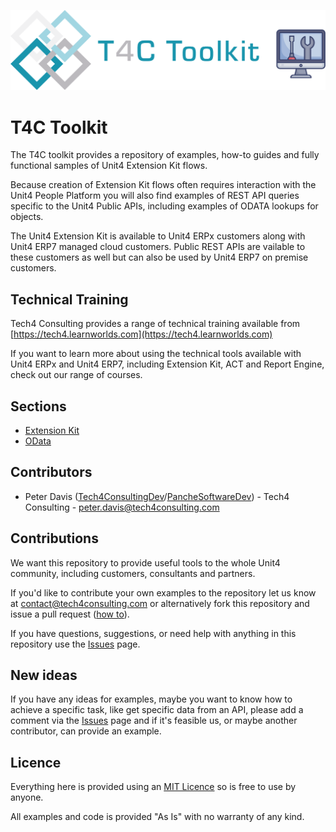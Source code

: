 ![Tech4Consulting](assets/Tech4.png)

# T4C Toolkit
The T4C toolkit provides a repository of examples, how-to guides and fully functional samples of Unit4 Extension Kit flows.

Because creation of Extension Kit flows often requires interaction with the Unit4 People Platform you will also find examples of REST API queries specific to the Unit4 Public APIs, including examples of ODATA lookups for objects.

The Unit4 Extension Kit is available to Unit4 ERPx customers along with Unit4 ERP7 managed cloud customers.  Public REST APIs are vailable to these customers as well but can also be used by Unit4 ERP7 on premise customers.

## Technical Training
Tech4 Consulting provides a range of technical training available from [https://tech4.learnworlds.com](https://tech4.learnworlds.com) 

If you want to learn more about using the technical tools available with Unit4 ERPx and Unit4 ERP7, including Extension Kit, ACT and Report Engine, check out our range of courses.

## Sections

- [Extension Kit](Extension%20Kit/)
- [OData](OData/)

## Contributors

- Peter Davis ([Tech4ConsultingDev](https://github.com/Tech4ConsultingDev)/[PancheSoftwareDev](https://github.com/PanacheSoftwareDev)) - Tech4 Consulting - [peter.davis@tech4consulting.com](mailto:peter.davis@tech4consulting.com)

## Contributions
We want this repository to provide useful tools to the whole Unit4 community, including customers, consultants and partners.

If you'd like to contribute your own examples to the repository let us know at [contact@tech4consulting.com](mailto:contact@tech4consulting.com) or alternatively fork this repository and issue a pull request ([how to](https://www.dataschool.io/how-to-contribute-on-github/)).  

If you have questions, suggestions, or need help with anything in this repository use the [Issues](https://github.com/Tech4Consulting/T4C-Toolkit/issues) page.

## New ideas

If you have any ideas for examples, maybe you want to know how to achieve a specific task, like get specific data from an API, please add a comment via the [Issues](https://github.com/Tech4Consulting/T4C-Toolkit/issues) page and if it's feasible us, or maybe another contributor, can provide an example.

## Licence

Everything here is provided using an [MIT Licence](LICENSE) so is free to use by anyone.

All examples and code is provided "As Is" with no warranty of any kind.
